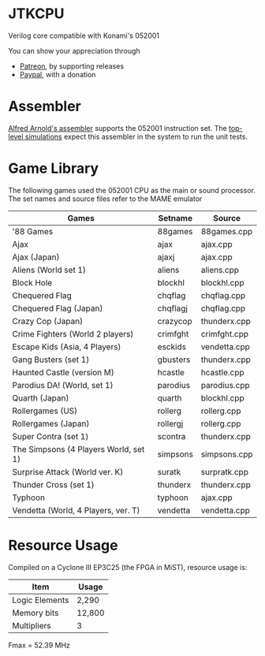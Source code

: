 # JTKCPU

Verilog core compatible with Konami's 052001

You can show your appreciation through
* [Patreon](https://patreon.com/jotego), by supporting releases
* [Paypal](https://paypal.me/topapate), with a donation

# Assembler

[Alfred Arnold's assembler](http://john.ccac.rwth-aachen.de:8000/as/index.html) supports the 052001 instruction set. The [top-level simulations](ver/top/sim.sh) expect this assembler in the system to run the unit tests.

# Game Library

The following games used the 052001 CPU as the main or sound processor. The set names and source files refer to the MAME emulator

Games                                        | Setname        | Source
---------------------------------------------|----------------|------------
'88 Games                                    | 88games        | 88games.cpp
Ajax                                         | ajax           | ajax.cpp
Ajax (Japan)                                 | ajaxj          | ajax.cpp
Aliens (World set 1)                         | aliens         | aliens.cpp
Block Hole                                   | blockhl        | blockhl.cpp
Chequered Flag                               | chqflag        | chqflag.cpp
Chequered Flag (Japan)                       | chqflagj       | chqflag.cpp
Crazy Cop (Japan)                            | crazycop       | thunderx.cpp
Crime Fighters (World 2 players)             | crimfght       | crimfght.cpp
Escape Kids (Asia, 4 Players)                | esckids        | vendetta.cpp
Gang Busters (set 1)                         | gbusters       | thunderx.cpp
Haunted Castle (version M)                   | hcastle        | hcastle.cpp
Parodius DA! (World, set 1)                  | parodius       | parodius.cpp
Quarth (Japan)                               | quarth         | blockhl.cpp
Rollergames (US)                             | rollerg        | rollerg.cpp
Rollergames (Japan)                          | rollergj       | rollerg.cpp
Super Contra (set 1)                         | scontra        | thunderx.cpp
The Simpsons (4 Players World, set 1)        | simpsons       | simpsons.cpp
Surprise Attack (World ver. K)               | suratk         | surpratk.cpp
Thunder Cross (set 1)                        | thunderx       | thunderx.cpp
Typhoon                                      | typhoon        | ajax.cpp
Vendetta (World, 4 Players, ver. T)          | vendetta       | vendetta.cpp

# Resource Usage

Compiled on a Cyclone III EP3C25 (the FPGA in MiST), resource usage is:

Item            | Usage
----------------|---------
Logic Elements  |  2,290
Memory bits     | 12,800
Multipliers     |      3

Fmax = 52.39 MHz